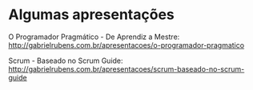 Algumas apresentações
========================

O Programador Pragmático - De Aprendiz a Mestre: http://gabrielrubens.com.br/apresentacoes/o-programador-pragmatico


Scrum - Baseado no Scrum Guide: http://gabrielrubens.com.br/apresentacoes/scrum-baseado-no-scrum-guide
